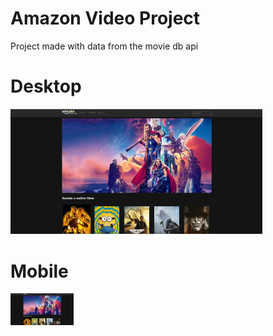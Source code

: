 # Amazon Video Project

  Project made with data from the movie db api

<div>
  <h1> Desktop </h1>
  <img width="80%" src="/tela projeto amazon.png">
  <h1> Mobile </h1>
  <img width="20%" src="/tela projeto amazon.png">
</div>
